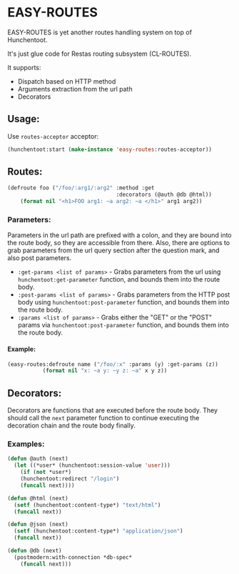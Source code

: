 # EASY-ROUTES #

EASY-ROUTES is yet another routes handling system on top of Hunchentoot.

It's just glue code for Restas routing subsystem (CL-ROUTES).

It supports:

* Dispatch based on HTTP method
* Arguments extraction from the url path
* Decorators

## Usage: ##

Use `routes-acceptor` acceptor:

```lisp
(hunchentoot:start (make-instance 'easy-routes:routes-acceptor))
```

## Routes: ##

```lisp
(defroute foo ("/foo/:arg1/:arg2" :method :get
                                  :decorators (@auth @db @html))
    (format nil "<h1>FOO arg1: ~a arg2: ~a </h1>" arg1 arg2))
```

### Parameters: ###

Parameters in the url path are prefixed with a colon, and they are bound into the route body, so they are accessible from there. Also, there are options to grab parameters from the url query section after the question mark, and also post parameters.

* `:get-params <list of params>` - Grabs parameters from the url using `hunchentoot:get-parameter` function, and bounds them into the route body.
* `:post-params <list of params>` - Grabs parameters from the HTTP post body using `hunchentoot:post-parameter` function, and bounds them into the route body.
* `:params <list of params>` - Grabs either the "GET" or the "POST" params via `hunchentoot:post-parameter` function, and bounds them into the route body.
    
#### Example: ####

```lisp
(easy-routes:defroute name ("/foo/:x" :params (y) :get-params (z))
           (format nil "x: ~a y: ~y z: ~a" x y z))
```

## Decorators: ##

Decorators are functions that are executed before the route body. They should call the `next` parameter function to continue executing the decoration chain and the route body finally.

### Examples: ###

```lisp
(defun @auth (next)
  (let ((*user* (hunchentoot:session-value 'user)))
    (if (not *user*)
	(hunchentoot:redirect "/login")
	(funcall next))))

(defun @html (next)
  (setf (hunchentoot:content-type*) "text/html")
  (funcall next))

(defun @json (next)
  (setf (hunchentoot:content-type*) "application/json")
  (funcall next))

(defun @db (next)
  (postmodern:with-connection *db-spec*
    (funcall next)))
```
